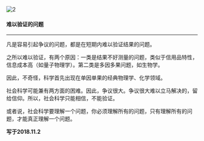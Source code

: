 ![2](https://gitee.com/pyshi3/pyshi3_library/raw/master/2018-zhou-piano/%E5%BF%85%E8%A6%81%E7%9A%84.jpg)

#### 难以验证的问题

------

凡是容易引起争议的问题，都是在短期内难以验证结果的问题。

之所以难以验证，有两个原因：一类是结果不好测量的问题，类似于信用品特性，信息成本高（如量子物理学）。第二类是多因多果问题，如生物学。

因此，不奇怪，科学首先出现在单因单果的经典物理学、化学领域。

社会科学可能兼有两方面的困难。因此，争议很大。争议很大难以立马解决的，留给信仰。所以，社会科学只能相信，不能验证。

或者说，社会科学要理解一个问题，你必须理解所有的问题，只有理解所有的问题，才能真正理解一个问题。

**写于2018.11.2**